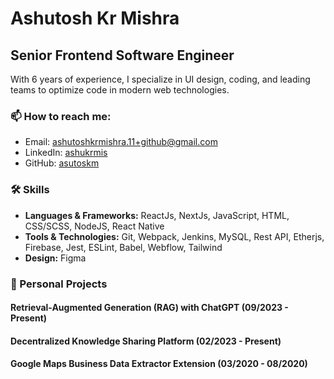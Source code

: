# Ashutosh Kr Mishra

## Senior Frontend Software Engineer
With 6 years of experience, I specialize in UI design, coding, and leading teams to optimize code in modern web technologies.

### 📫 How to reach me:
- Email: ashutoshkrmishra.11+github@gmail.com
- LinkedIn: [ashukrmis](https://linkedin.com/in/ashukrmis)
- GitHub: [asutoskm](https://github.com/asutoskm)

### 🛠 Skills

- **Languages & Frameworks:** ReactJs, NextJs, JavaScript, HTML, CSS/SCSS, NodeJS, React Native
- **Tools & Technologies:** Git, Webpack, Jenkins, MySQL, Rest API, Etherjs, Firebase, Jest, ESLint, Babel, Webflow, Tailwind
- **Design:** Figma

### 🚀 Personal Projects

#### Retrieval-Augmented Generation (RAG) with ChatGPT (09/2023 - Present)
#### Decentralized Knowledge Sharing Platform (02/2023 - Present)
#### Google Maps Business Data Extractor Extension (03/2020 - 08/2020)

